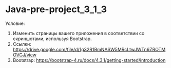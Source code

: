 # Java-pre-project_3_1_3

Условие:
1. Изменить страницы вашего приложения в соответствии со скриншотами, используя Bootstrap.
2. Ссылки: https://drive.google.com/file/d/1g32R1BmNASW5MRcLtwJWTn6ZROTMOVGJ/view
3. Bootstrap:  https://bootstrap-4.ru/docs/4.3.1/getting-started/introduction

